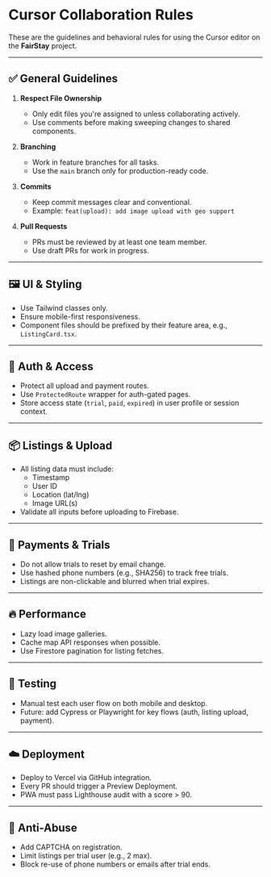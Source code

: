 # Cursor Collaboration Rules

These are the guidelines and behavioral rules for using the Cursor editor on the **FairStay** project.

---

## ✅ General Guidelines

1. **Respect File Ownership**
   - Only edit files you're assigned to unless collaborating actively.
   - Use comments before making sweeping changes to shared components.

2. **Branching**
   - Work in feature branches for all tasks.
   - Use the `main` branch only for production-ready code.

3. **Commits**
   - Keep commit messages clear and conventional.
   - Example: `feat(upload): add image upload with geo support`

4. **Pull Requests**
   - PRs must be reviewed by at least one team member.
   - Use draft PRs for work in progress.

---

## 🖼️ UI & Styling

- Use Tailwind classes only.
- Ensure mobile-first responsiveness.
- Component files should be prefixed by their feature area, e.g., `ListingCard.tsx`.

---

## 🔐 Auth & Access

- Protect all upload and payment routes.
- Use `ProtectedRoute` wrapper for auth-gated pages.
- Store access state (`trial`, `paid`, `expired`) in user profile or session context.

---

## 📦 Listings & Upload

- All listing data must include:
  - Timestamp
  - User ID
  - Location (lat/lng)
  - Image URL(s)
- Validate all inputs before uploading to Firebase.

---

## 💸 Payments & Trials

- Do not allow trials to reset by email change.
- Use hashed phone numbers (e.g., SHA256) to track free trials.
- Listings are non-clickable and blurred when trial expires.

---

## 🔥 Performance

- Lazy load image galleries.
- Cache map API responses when possible.
- Use Firestore pagination for listing fetches.

---

## 🧪 Testing

- Manual test each user flow on both mobile and desktop.
- Future: add Cypress or Playwright for key flows (auth, listing upload, payment).

---

## ☁️ Deployment

- Deploy to Vercel via GitHub integration.
- Every PR should trigger a Preview Deployment.
- PWA must pass Lighthouse audit with a score > 90.

---

## 🚫 Anti-Abuse

- Add CAPTCHA on registration.
- Limit listings per trial user (e.g., 2 max).
- Block re-use of phone numbers or emails after trial ends.